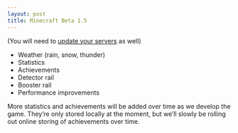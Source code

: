 ```yaml
---
layout: post
title: Minecraft Beta 1.5
---
```


(You will need to [update your servers][update-servers] as well)

* Weather (rain, snow, thunder)<br>
* Statistics<br>
* Achievements<br>
* Detector rail<br>
* Booster rail<br>
* Performance improvements<br>

More statistics and achievements will be added over time as we develop the game. They’re only stored locally at the
moment, but we’ll slowly be rolling out online storing of achievements over time.

[update-servers]: https://www.minecraft.net/en-us/download.jsp